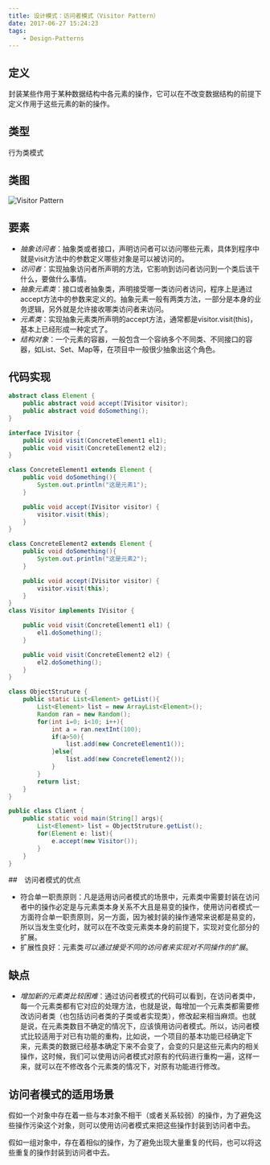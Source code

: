 ```yaml
---
title: 设计模式：访问者模式（Visitor Pattern）
date: 2017-06-27 15:24:23
tags:
    - Design-Patterns
---
```


## 定义
封装某些作用于某种数据结构中各元素的操作，它可以在不改变数据结构的前提下定义作用于这些元素的新的操作。

## 类型
行为类模式

## 类图

![Visitor Pattern](http://cdn.shianqi.com/20171110095642_2YY99x_VisitorPattern.png)

## 要素

* *抽象访问者*：抽象类或者接口，声明访问者可以访问哪些元素，具体到程序中就是visit方法中的参数定义哪些对象是可以被访问的。
* *访问者*：实现抽象访问者所声明的方法，它影响到访问者访问到一个类后该干什么，要做什么事情。
* *抽象元素类*：接口或者抽象类，声明接受哪一类访问者访问，程序上是通过accept方法中的参数来定义的。抽象元素一般有两类方法，一部分是本身的业务逻辑，另外就是允许接收哪类访问者来访问。
* *元素类*：实现抽象元素类所声明的accept方法，通常都是visitor.visit(this)，基本上已经形成一种定式了。
* *结构对象*：一个元素的容器，一般包含一个容纳多个不同类、不同接口的容器，如List、Set、Map等，在项目中一般很少抽象出这个角色。

## 代码实现

```java
abstract class Element {  
    public abstract void accept(IVisitor visitor);  
    public abstract void doSomething();  
}  

interface IVisitor {  
    public void visit(ConcreteElement1 el1);  
    public void visit(ConcreteElement2 el2);  
}  

class ConcreteElement1 extends Element {  
    public void doSomething(){  
        System.out.println("这是元素1");  
    }  

    public void accept(IVisitor visitor) {  
        visitor.visit(this);  
    }  
}  

class ConcreteElement2 extends Element {  
    public void doSomething(){  
        System.out.println("这是元素2");  
    }  

    public void accept(IVisitor visitor) {  
        visitor.visit(this);  
    }  
}  
class Visitor implements IVisitor {  

    public void visit(ConcreteElement1 el1) {  
        el1.doSomething();  
    }  

    public void visit(ConcreteElement2 el2) {  
        el2.doSomething();  
    }  
}  

class ObjectStruture {  
    public static List<Element> getList(){  
        List<Element> list = new ArrayList<Element>();  
        Random ran = new Random();  
        for(int i=0; i<10; i++){  
            int a = ran.nextInt(100);  
            if(a>50){  
                list.add(new ConcreteElement1());  
            }else{  
                list.add(new ConcreteElement2());  
            }  
        }  
        return list;  
    }  
}  

public class Client {  
    public static void main(String[] args){  
        List<Element> list = ObjectStruture.getList();  
        for(Element e: list){  
            e.accept(new Visitor());  
        }  
    }  
}  
```

##　访问者模式的优点

* 符合单一职责原则：凡是适用访问者模式的场景中，元素类中需要封装在访问者中的操作必定是与元素类本身关系不大且是易变的操作，使用访问者模式一方面符合单一职责原则，另一方面，因为被封装的操作通常来说都是易变的，所以当发生变化时，就可以在不改变元素类本身的前提下，实现对变化部分的扩展。
* 扩展性良好：元素类*可以通过接受不同的访问者来实现对不同操作的扩展*。

## 缺点

* *增加新的元素类比较困难*：通过访问者模式的代码可以看到，在访问者类中，每一个元素类都有它对应的处理方法，也就是说，每增加一个元素类都需要修改访问者类（也包括访问者类的子类或者实现类），修改起来相当麻烦。也就是说，在元素类数目不确定的情况下，应该慎用访问者模式。所以，访问者模式比较适用于对已有功能的重构，比如说，一个项目的基本功能已经确定下来，元素类的数据已经基本确定下来不会变了，会变的只是这些元素内的相关操作，这时候，我们可以使用访问者模式对原有的代码进行重构一遍，这样一来，就可以在不修改各个元素类的情况下，对原有功能进行修改。

## 访问者模式的适用场景

假如一个对象中存在着一些与本对象不相干（或者关系较弱）的操作，为了避免这些操作污染这个对象，则可以使用访问者模式来把这些操作封装到访问者中去。

假如一组对象中，存在着相似的操作，为了避免出现大量重复的代码，也可以将这些重复的操作封装到访问者中去。
